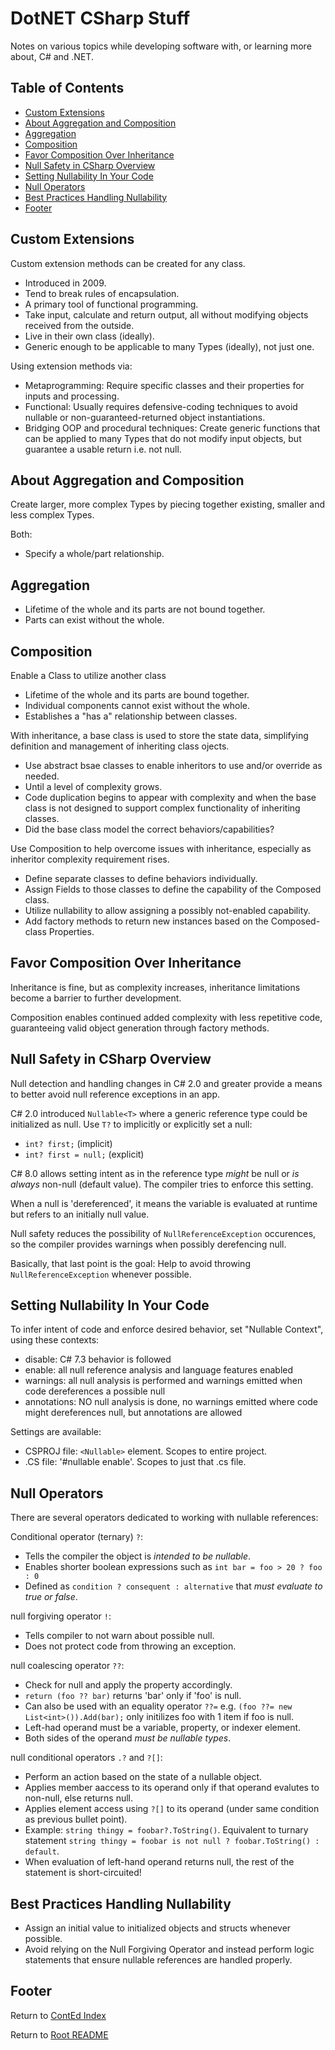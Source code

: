 # DotNET CSharp Stuff

Notes on various topics while developing software with, or learning more about, C# and .NET.

## Table of Contents

- [Custom Extensions](#custom-extensions)
- [About Aggregation and Composition](#about-aggregation-and-composition)
- [Aggregation](#aggregation)
- [Composition](#composition)
- [Favor Composition Over Inheritance](#favor-composition-over-inheritance)
- [Null Safety in CSharp Overview](#null-safety-in-csharp-overview)
- [Setting Nullability In Your Code](#setting-nullability-in-your-code)
- [Null Operators](#null-operators)
- [Best Practices Handling Nullability](#best-practices-handling-nullability)
- [Footer](#footer)

## Custom Extensions

Custom extension methods can be created for any class.

- Introduced in 2009.
- Tend to break rules of encapsulation.
- A primary tool of functional programming.
- Take input, calculate and return output, all without modifying objects received from the outside.
- Live in their own class (ideally).
- Generic enough to be applicable to many Types (ideally), not just one.

Using extension methods via:

- Metaprogramming: Require specific classes and their properties for inputs and processing.
- Functional: Usually requires defensive-coding techniques to avoid nullable or non-guaranteed-returned object instantiations.
- Bridging OOP and procedural techniques: Create generic functions that can be applied to many Types that do not modify input objects, but guarantee a usable return i.e. not null.

## About Aggregation and Composition

Create larger, more complex Types by piecing together existing, smaller and less complex Types.

Both:

- Specify a whole/part relationship.

## Aggregation

- Lifetime of the whole and its parts are not bound together.
- Parts can exist without the whole.

## Composition

Enable a Class to utilize another class

- Lifetime of the whole and its parts are bound together.
- Individual components cannot exist without the whole.
- Establishes a "has a" relationship between classes.

With inheritance, a base class is used to store the state data, simplifying definition and management of inheriting class ojects.

- Use abstract bsae classes to enable inheritors to use and/or override as needed.
- Until a level of complexity grows.
- Code duplication begins to appear with complexity and when the base class is not designed to support complex functionality of inheriting classes.
- Did the base class model the correct behaviors/capabilities?

Use Composition to help overcome issues with inheritance, especially as inheritor complexity requirement rises.

- Define separate classes to define behaviors individually.
- Assign Fields to those classes to define the capability of the Composed class.
- Utilize nullability to allow assigning a possibly not-enabled capability.
- Add factory methods to return new instances based on the Composed-class Properties.

## Favor Composition Over Inheritance

Inheritance is fine, but as complexity increases, inheritance limitations become a barrier to further development.

Composition enables continued added complexity with less repetitive code, guaranteeing valid object generation through factory methods.

## Null Safety in CSharp Overview

Null detection and handling changes in C# 2.0 and greater provide a means to better avoid null reference exceptions in an app.

C# 2.0 introduced `Nullable<T>` where a generic reference type could be initialized as null. Use `T?` to implicitly or explicitly set a null:

- `int? first;` (implicit)
- `int? first = null;` (explicit)

C# 8.0 allows setting intent as in the reference type _might_ be null or _is always_ non-null (default value). The compiler tries to enforce this setting.

When a null is 'dereferenced', it means the variable is evaluated at runtime but refers to an initially null value.

Null safety reduces the possibility of `NullReferenceException` occurences, so the compiler provides warnings when possibly derefencing null.

Basically, that last point is the goal: Help to avoid throwing `NullReferenceException` whenever possible.

## Setting Nullability In Your Code

To infer intent of code and enforce desired behavior, set "Nullable Context", using these contexts:

-	disable: C# 7.3 behavior is followed
-	enable: all null reference analysis and language features enabled
-	warnings: all null analysis is performed and warnings emitted  when code dereferences a possible null
-	annotations: NO null analysis is done, no warnings emitted where code might dereferences null, but annotations are allowed

Settings are available:

- CSPROJ file: `<Nullable>` element. Scopes to entire project.
- .CS file: '#nullable enable'. Scopes to just that .cs file.

## Null Operators

There are several operators dedicated to working with nullable references:

Conditional operator (ternary) `?`:

- Tells the compiler the object is _intended to be nullable_.
- Enables shorter boolean expressions such as `int bar = foo > 20 ? foo : 0`
- Defined as `condition ? consequent : alternative` that _must evaluate to true or false_.

null forgiving operator `!`:

- Tells compiler to not warn about possible null.
- Does not protect code from throwing an exception.

null coalescing operator `??`:

- Check for null and apply the property accordingly.
- `return (foo ?? bar)` returns 'bar' only if 'foo' is null.
- Can also be used with an equality operator `??=` e.g. `(foo ??= new List<int>()).Add(bar);` only initilizes foo with 1 item if foo is null.
- Left-had operand must be a variable, property, or indexer element.
- Both sides of the operand _must be nullable types_.

null conditional operators `.?` and `?[]`:

- Perform an action based on the state of a nullable object.
- Applies member aaccess to its operand only if that operand evalutes to non-null, else returns null.
- Applies element access using `?[]` to its operand (under same condition as previous bullet point).
- Example: `string thingy = foobar?.ToString()`. Equivalent to turnary statement `string thingy = foobar is not null ? foobar.ToString() : default`.
- When evaluation of left-hand operand returns null, the rest of the statement is short-circuited!

## Best Practices Handling Nullability

- Assign an initial value to initialized objects and structs whenever possible.
- Avoid relying on the Null Forgiving Operator and instead perform logic statements that ensure nullable references are handled properly.

## Footer

Return to [ContEd Index](conted-index.html)

Return to [Root README](../README.html)
